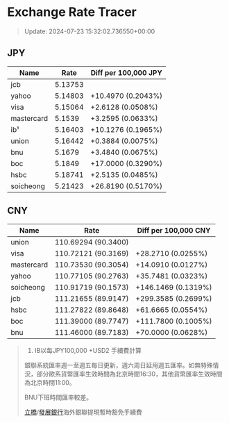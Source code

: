 # Exchange Rate Tracer

> Update: 2024-07-23 15:32:02.736550+00:00

## JPY

| Name       |    Rate | Diff per 100,000 JPY   |
|------------|---------|------------------------|
| jcb        | 5.13753 |                        |
| yahoo      | 5.14803 | +10.4970 (0.2043%)     |
| visa       | 5.15064 | +2.6128 (0.0508%)      |
| mastercard | 5.1539  | +3.2595 (0.0633%)      |
| ib¹        | 5.16403 | +10.1276 (0.1965%)     |
| union      | 5.16442 | +0.3884 (0.0075%)      |
| bnu        | 5.1679  | +3.4840 (0.0675%)      |
| boc        | 5.1849  | +17.0000 (0.3290%)     |
| hsbc       | 5.18741 | +2.5135 (0.0485%)      |
| soicheong  | 5.21423 | +26.8190 (0.5170%)     |

## CNY

| Name       | Rate                | Diff per 100,000 CNY   |
|------------|---------------------|------------------------|
| union      | 110.69294	(90.3400) |                        |
| visa       | 110.72121	(90.3169) | +28.2710 (0.0255%)     |
| mastercard | 110.73530	(90.3054) | +14.0910 (0.0127%)     |
| yahoo      | 110.77105	(90.2763) | +35.7481 (0.0323%)     |
| soicheong  | 110.91719	(90.1573) | +146.1469 (0.1319%)    |
| jcb        | 111.21655	(89.9147) | +299.3585 (0.2699%)    |
| hsbc       | 111.27822	(89.8648) | +61.6665 (0.0554%)     |
| boc        | 111.39000	(89.7747) | +111.7800 (0.1005%)    |
| bnu        | 111.46000	(89.7183) | +70.0000 (0.0628%)     |


> 1. IB以每JPY100,000 +USD2 手續費計算
>
> 銀聯系統匯率週一至週五每日更新，週六周日延用週五匯率。如無特殊情況，部分歐系貨幣匯率生效時間為北京時間16:30，其他貨幣匯率生效時間為北京時間11:00。
>
> BNU下班時間匯率較差。
>
> [立橋](https://www.wlbank.com.mo/uploads/ueditor/file/20181211/1544536513900230.pdf)/[發展銀行](https://www.mdb.com.mo/Service_Charges_20230728.pdf)海外銀聯提現暫時豁免手續費


